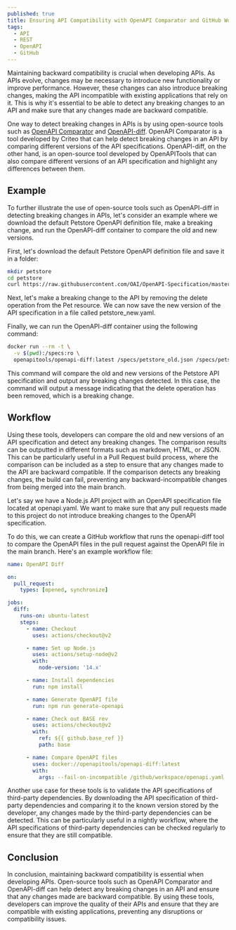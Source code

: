 ```yaml
---
published: true
title: Ensuring API Compatibility with OpenAPI Comparator and GitHub Workflows
tags:
  - API
  - REST
  - OpenAPI
  - GitHub
---
```


Maintaining backward compatibility is crucial when developing APIs. As APIs evolve, changes may be necessary to introduce new functionality or improve performance. However, these changes can also introduce breaking changes, making the API incompatible with existing applications that rely on it. This is why it's essential to be able to detect any breaking changes to an API and make sure that any changes made are backward compatible.

One way to detect breaking changes in APIs is by using open-source tools such as [OpenAPI Comparator](https://github.com/criteo/openapi-comparator) and [OpenAPI-diff](https://github.com/OpenAPITools/openapi-diff). OpenAPI Comparator is a tool developed by Criteo that can help detect breaking changes in an API by comparing different versions of the API specifications. OpenAPI-diff, on the other hand, is an open-source tool developed by OpenAPITools that can also compare different versions of an API specification and highlight any differences between them.

## Example

To further illustrate the use of open-source tools such as OpenAPI-diff in detecting breaking changes in APIs, let's consider an example where we download the default Petstore OpenAPI definition file, make a breaking change, and run the OpenAPI-diff container to compare the old and new versions.

First, let's download the default Petstore OpenAPI definition file and save it in a folder:

```bash
mkdir petstore
cd petstore
curl https://raw.githubusercontent.com/OAI/OpenAPI-Specification/master/examples/v3.0/petstore.json -o petstore_old.json
```

Next, let's make a breaking change to the API by removing the delete operation from the Pet resource.
We can now save the new version of the API specification in a file called petstore_new.yaml.

Finally, we can run the OpenAPI-diff container using the following command:

```bash
docker run --rm -t \
  -v $(pwd):/specs:ro \
  openapitools/openapi-diff:latest /specs/petstore_old.json /specs/petstore_new.json
```

This command will compare the old and new versions of the Petstore API specification and output any breaking changes detected. In this case, the command will output a message indicating that the delete operation has been removed, which is a breaking change.

## Workflow

Using these tools, developers can compare the old and new versions of an API specification and detect any breaking changes. The comparison results can be outputted in different formats such as markdown, HTML, or JSON. This can be particularly useful in a Pull Request build process, where the comparison can be included as a step to ensure that any changes made to the API are backward compatible. If the comparison detects any breaking changes, the build can fail, preventing any backward-incompatible changes from being merged into the main branch.

Let's say we have a Node.js API project with an OpenAPI specification file located at openapi.yaml. We want to make sure that any pull requests made to this project do not introduce breaking changes to the OpenAPI specification.

To do this, we can create a GitHub workflow that runs the openapi-diff tool to compare the OpenAPI files in the pull request against the OpenAPI file in the main branch. Here's an example workflow file:

```yaml
name: OpenAPI Diff

on:
  pull_request:
    types: [opened, synchronize]

jobs:
  diff:
    runs-on: ubuntu-latest
    steps:
      - name: Checkout
        uses: actions/checkout@v2

      - name: Set up Node.js
        uses: actions/setup-node@v2
        with:
          node-version: '14.x'

      - name: Install dependencies
        run: npm install

      - name: Generate OpenAPI file
        run: npm run generate-openapi

      - name: Check out BASE rev
        uses: actions/checkout@v2
        with:
          ref: ${{ github.base_ref }}
          path: base   

      - name: Compare OpenAPI files
        uses: docker://openapitools/openapi-diff:latest
        with:
          args: --fail-on-incompatible /github/workspace/openapi.yaml  base/schemas/openapi.yaml
```

Another use case for these tools is to validate the API specifications of third-party dependencies. By downloading the API specification of third-party dependencies and comparing it to the known version stored by the developer, any changes made by the third-party dependencies can be detected. This can be particularly useful in a nightly workflow, where the API specifications of third-party dependencies can be checked regularly to ensure that they are still compatible.

## Conclusion

In conclusion, maintaining backward compatibility is essential when developing APIs. Open-source tools such as OpenAPI Comparator and OpenAPI-diff can help detect any breaking changes in an API and ensure that any changes made are backward compatible. By using these tools, developers can improve the quality of their APIs and ensure that they are compatible with existing applications, preventing any disruptions or compatibility issues.
